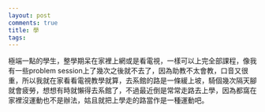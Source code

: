 ```yaml
---
layout: post
comments: true
title: 學
tags: 
---
```

極端一點的學生，整學期呆在家裡上網或是看電視，一樣可以上完全部課程，像我有一些problem session上了幾次之後就不去了，因為助教不太會教，口音又很重，所以我就在家看看電視教學就算，去系館的路是一條緩上坡，騎個幾次隔天腳就會疲勞，想想有時就懶得去系館了，不過最近倒是常常走路去上學，因為都窩在家裡沒運動也不是辦法，姑且就把上學走的路當作是一種運動吧。

